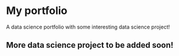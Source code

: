 # My portfolio
A data science portfolio with some interesting data science project!


## More data science project to be added soon! 

 

